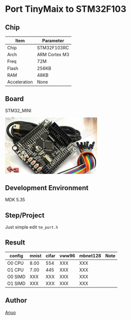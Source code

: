 <!--
 * @Author: HanShuo
 * @Date: 2022-09-27 16:56:46
 * @LastEditors: HanShuo
 * @LastEditTime: 2022-09-27 17:27:28
 * @FilePath: \undefinedc:\Users\Anuo\Desktop\F103\README.md
 * @Description: 
 * Copyright (c) 2022 by HanShuo, All Rights Reserved.
-->
# Port TinyMaix to STM32F103

## Chip

| Item         | Parameter     |
| ------------ | ------------- |
| Chip         | STM32F103RC   |
| Arch         | ARM Cortex M3 |
| Freq         | 72M           |
| Flash        | 256KB         |
| RAM          | 48KB          |
| Acceleration | None          |

## Board

STM32_MINI

<a href="assets/F103_MINI.jpg"><img width=300 src="assets/F103_MINI.jpg"/></a>

## Development Environment

MDK 5.35

## Step/Project

Just simple edit `tm_port.h`

## Result

| config  | mnist | cifar | vww96  | mbnet128 | Note |
| ------- | ----- | ----- | ------ | -------- | ---- |
| O0 CPU  | 8.00  | 554 | XXX | XXX      |      |
| O1 CPU  | 7.00  | 445 | XXX | XXX      |      |
| O0 SIMD | XXX | XXX | XXX | XXX      |      |
| O1 SIMD | XXX  | XXX | XXX | XXX      |      |


## Author

[Anuo](https://github.com/Anuo-shuo/TinyMaix_STM32F103RC)



